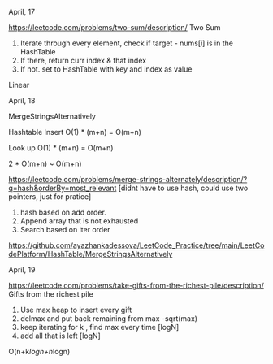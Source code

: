 April, 17

https://leetcode.com/problems/two-sum/description/ Two Sum 
1. Iterate through every element, check if target - nums[i] is in the HashTable
2. If there, return curr index & that index
3. If not. set to HashTable with key and index as value

Linear 

April, 18

MergeStringsAlternatively

Hashtable Insert O(1) * (m+n) = O(m+n)

Look up O(1) * (m+n) = O(m+n)

2 * O(m+n) ~ O(m+n)

https://leetcode.com/problems/merge-strings-alternately/description/?q=hash&orderBy=most_relevant
[didnt have to use hash, could use two pointers, just for pratice]

1. hash based on add order.
2. Append array that is not exhausted
3. Search based on iter order

https://github.com/ayazhankadessova/LeetCode_Practice/tree/main/LeetCodePlatform/HashTable/MergeStringsAlternatively

April, 19

https://leetcode.com/problems/take-gifts-from-the-richest-pile/description/
Gifts from the richest pile

1. Use max heap to insert every gift 
2. delmax and put back remaining from max -sqrt(max)
3. keep iterating for k , find max every time [logN]
4. add all that is left [logN]

O(n+k*logn+n*logn)


